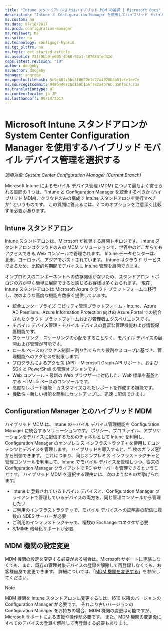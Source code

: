 ```yaml
---
title: "Intune スタンドアロンまたはハイブリッド MDM の選択 | Microsoft Docs"
description: "Intune と Configuration Manager を使用してハイブリッド モバイル デバイス管理を展開するか、Intune スタンドアロンを実行するかを選択します。"
ms.custom: na
ms.date: 07/18/2017
ms.prod: configuration-manager
ms.reviewer: na
ms.suite: na
ms.technology: configmgr-hybrid
ms.tgt_pltfrm: na
ms.topic: get-started-article
ms.assetid: 73ff9bb9-e605-4b68-92a1-487684fed42d
caps.latest.revision: "10"
author: dougeby
ms.author: dougeby
manager: angrobe
ms.openlocfilehash: 5c9e80fc5bc3f0629e1c27a4928b8a51cfe1ee7e
ms.sourcegitcommit: 948644072bd158b156f782a4376bcd50fac7c73a
ms.translationtype: HT
ms.contentlocale: ja-JP
ms.lasthandoff: 09/14/2017
---
```

# <a name="choose-between-microsoft-intune-standalone-and-hybrid-mobile-device-management-with-system-center-configuration-manager"></a>Microsoft Intune スタンドアロンか System Center Configuration Manager を使用するハイブリッド モバイル デバイス管理を選択する

*適用対象: System Center Configuration Manager (Current Branch)*

Microsoft Intune によるモバイル デバイス管理 (MDM) について最もよく寄せられる質問の 1 つは、"Intune と Configuration Manager を統合するべきか (ハイブリッド MDM)、クラウドのみの構成で Intune スタンドアロンを実行すべきか" というものです。 この質問に答えるには、2 つのオプションを注意深く比較する必要があります。
 
## <a name="intune-standalone"></a>Intune スタンドアロン
Intune スタンドアロンは、Microsoft が推奨する展開トポロジです。 Intune スタンドアロンはクラウドのみの MDM ソリューションで、世界中のどこからでもアクセスできる Web コンソールで管理されます。 Intune データセンターは、北米、ヨーロッパ、アジアでホストされています。 Intune はクラウド サービスであるため、比較的短期間でデバイスに Intune 管理を展開できます。

オンプロミスのコンポーネントへの依存関係がないため、スタンドアロン トポロジの方が早く簡単に展開できると感じるお客様は多くおられます。 現在、Intune スタンドアロンは Microsoft Azure クラウド プラットフォームに移行し、次のような高度な機能を数多く提供しています。
- 統合エンタープライズ モビリティ管理プラットフォーム - Intune、Azure AD Premium、Azure Information Protection 向けの Azure Portal での統合されたクラウド プラットフォームおよび管理者エクスペリエンスです。
- モバイル デバイス管理 - モバイル デバイスの豊富な管理機能および情報保護機能です。
- スケーリング - スケーリングの心配をすることなく、モバイル デバイスの展開および管理が可能です。
- ロール ベースのアクセス制御 – 割り当てられた役割やスコープに基づき、管理機能へのアクセスを制限します。
- プログラムによるアクセス (API) – Microsoft Graph API サポート、および SDK と PowerShell の管理オプションです。
- Web コンソール - 最新の Web ブラウザーに対応した、Web 標準を基盤とする HTML 5 ベースのコンソールです。
- 高度なレポート機能 - カスタマイズされたレポートを作成する機能です。
- 機敏性 - 新しい機能を簡単にセットアップし、迅速に配信できます。


## <a name="hybrid-mdm-with-configuration-manager"></a>Configuration Manager とのハイブリッド MDM
ハイブリッド MDM は、Intune のモバイル デバイス管理機能を Configuration Manager に統合するソリューションです。 ポリシー、プロファイル、アプリケーションをデバイスに配信するためのチャネルとして Intune を利用し、Configuration Manager のオンプレミス インフラストラクチャを使用してコンテンツとデバイスを管理します。 ハイブリッドを導入すると、“1 枚のガラス窓” から制御できます。  これはつまり、同じオンプレミス インフラストラクチャと管理コンソールを利用して、Intune でモバイル デバイスを管理しつつ、従来の Configuration Manager クライアントで PC やサーバーを管理できるということです。 ハイブリッド MDM を選択する理由には、次のようなものが挙げられます。  
- Intune に登録されているモバイル デバイスと、Configuration Manager クライアントで管理しているデバイスの両方を、同じ管理コンソールから管理したい
- ご利用のインフラストラクチャで、モバイル デバイスへの証明書の配信に複数の NDES サーバーが必要
- ご利用のインフラストラクチャで、複数の Exchange コネクタが必要
- S/MIME 暗号化サポートが必要


## <a name="changing-the-mdm-authority-setting"></a>MDM 機関の設定変更
MDM 機関の設定を変更する必要がある場合は、Microsoft サポートに連絡しなくても、また、既存の管理対象デバイスの登録を解除して再登録しなくても、お客様自身で変更できます。 詳細については、「[MDM 機関を変更する](../deploy-use/change-mdm-authority.md)」を参照してください。

> [!NOTE]    
> MDM 機関を Intune スタンドアロンに変更するには、1610 以降のバージョンの Configuration Manager が必要です。 それより古いバージョンの Configuration Manager をお持ちの場合、MDM 機関の変更は可能ですが、Microsoft サポートによる支援や操作が必要です。 また、MDM 機関の変更後にすべてのデバイスの登録を解除して再登録する必要もあります。  
